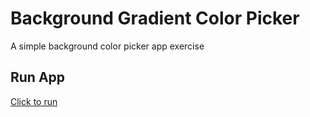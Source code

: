 # Background Gradient Color Picker
A simple background color picker app exercise

## Run App
[Click to run](https://tvn9.github.io/bgcolorpicker/)
